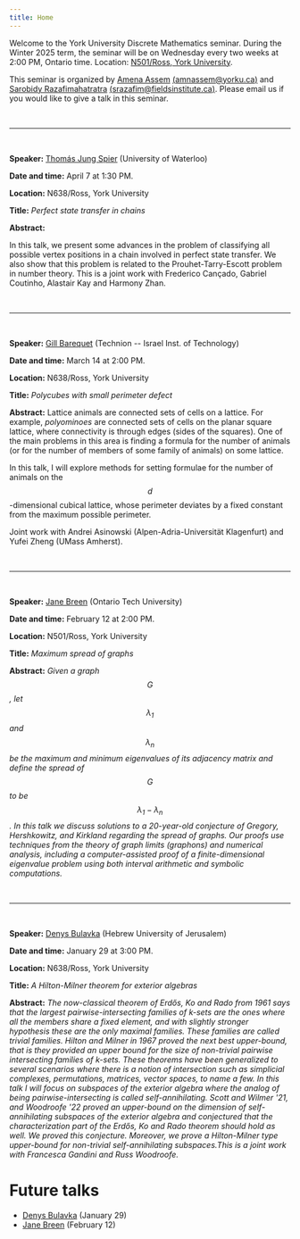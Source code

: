 ```yaml
---
title: Home
---
```


Welcome to the York University Discrete Mathematics seminar. During the Winter 2025 term, the seminar will be on Wednesday every two weeks at 2:00 PM, Ontario time. Location: [N501/Ross, York University](https://www.google.com/maps/dir//Toronto,+ON+M3J+1P3/@43.7722137,-79.5861929,12z/data=!4m8!4m7!1m0!1m5!1m1!1s0x882b2e2562b62519:0x7d29e594af98aab4!2m2!1d-79.5037922!2d43.7722433?entry=ttu&g_ep=EgoyMDI0MDkxOC4xIKXMDSoASAFQAw%3D%3D).

This seminar is organized by [Amena Assem](https://www.amenaassem.com/) [(amnassem@yorku.ca)](mailto:amnassem@yorku.ca) and [Sarobidy Razafimahatratra](https://sarobidyraz.com/) [(srazafim@fieldsinstitute.ca)](mailto:srazafim@fieldsinstitute.ca). Please email us if you would like to give a talk in this seminar.


<br>

---

<br>

**Speaker:** [Thomás Jung Spier](https://homepages.dcc.ufmg.br/~thomasjung/) (University of Waterloo)

**Date and time:** April 7 at 1:30 PM.

**Location:** N638/Ross, York University

**Title:** *Perfect state transfer in chains*

**Abstract:**

In this talk, we present some advances in the problem of classifying all possible vertex positions in a chain involved in perfect state transfer. We also show that this problem is related to the Prouhet-Tarry-Escott problem in number theory. This is a joint work with Frederico Cançado, Gabriel Coutinho, Alastair Kay and Harmony Zhan. 


<br>

---

<br>

**Speaker:** [Gill Barequet](https://barequet.cs.technion.ac.il/) (Technion -- Israel Inst. of Technology)

**Date and time:** March 14 at 2:00 PM.

**Location:** N638/Ross, York University

**Title:** *Polycubes with small perimeter defect* 

**Abstract:** Lattice animals are connected sets of cells on a lattice.  For example, *polyominoes* are connected sets of cells on the planar square lattice, where connectivity is through edges (sides of the squares).
One of the main problems in this area is finding a formula for the number of animals (or for the number of members of some family of animals) on some lattice.

In this talk, I will explore methods for setting formulae for the number of animals on the $$d$$-dimensional cubical lattice, whose perimeter deviates by a fixed constant from the maximum possible perimeter.
 
Joint work with Andrei Asinowski (Alpen-Adria-Universität Klagenfurt) and Yufei Zheng (UMass Amherst).


<br>

---

<br>

**Speaker:** [Jane Breen](https://sites.google.com/view/breenj) (Ontario Tech University)

**Date and time:** February 12 at 2:00 PM.

**Location:** N501/Ross, York University

**Title:** *Maximum spread of graphs* 

**Abstract:** *Given a graph $$G$$, let $$\lambda_1$$  and $$\lambda_n$$ be the maximum and minimum eigenvalues of its adjacency matrix and define the spread of $$G$$ to be $$\lambda_1-\lambda_n$$. In this talk we discuss solutions to a 20-year-old conjecture of Gregory, Hershkowitz, and Kirkland regarding the spread of graphs. Our proofs use techniques from the theory of graph limits (graphons) and numerical analysis, including a computer-assisted proof of a finite-dimensional eigenvalue problem using both interval arithmetic and symbolic computations.*

<br>

---

<br>

**Speaker:** [Denys Bulavka](https://kam.mff.cuni.cz/~dbulavka/) (Hebrew University of Jerusalem)

**Date and time:** January 29 at 3:00 PM.

**Location:** N638/Ross, York University

**Title:** *A Hilton-Milner theorem for exterior algebras* 

**Abstract:** *The now-classical theorem of Erdős, Ko and Rado from 1961 says that the largest pairwise-intersecting families of k-sets are the ones where all the members share a fixed element, and with slightly stronger hypothesis these are the only maximal families. These families are called trivial families. Hilton and Milner in 1967 proved the next best upper-bound, that is they provided an upper bound for the size of non-trivial pairwise intersecting families of k-sets. These theorems have been generalized to several scenarios where there is a notion of intersection such as simplicial complexes, permutations, matrices, vector spaces, to name a few. In this talk I will focus on subspaces of the exterior algebra where the analog of being pairwise-intersecting is called self-annihilating. Scott and Wilmer '21, and Woodroofe '22 proved an upper-bound on the dimension of self-annihilating subspaces of the exterior algebra and conjectured that the characterization part of the  Erdős, Ko and Rado theorem should hold as well. We proved this conjecture. Moreover, we prove a Hilton-Milner type upper-bound for non-trivial self-annihilating subspaces.This is a joint work with Francesca Gandini and Russ Woodroofe.*

# Future talks

* 	[Denys Bulavka](https://kam.mff.cuni.cz/~dbulavka/) (January 29)
* 	[Jane Breen](https://sites.google.com/view/breenj) (February 12)									
